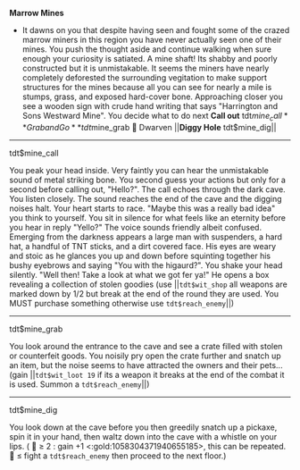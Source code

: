 **__Marrow Mines__**
- It dawns on you that despite having seen and fought some of the crazed marrow miners in this region you have never actually seen one of their mines. You push the thought aside and continue walking when sure enough your curiosity is satiated. A mine shaft! Its shabby and poorly constructed but it is unmistakable. It seems the miners have nearly completely deforested the surrounding vegitation to make support structures for the mines because all you can see for nearly a mile is stumps, grass, and exposed hard-cover bone. Approaching closer you see a wooden sign with crude hand writing that says "Harrington and Sons Westward Mine". You decide what to do next
**Call out** tdt$mine_call
**Grab and Go** tdt$mine_grab
🍄 Dwarven ||**Diggy Hole** tdt$mine_dig||

-------------
tdt$mine_call

You peak your head inside. Very faintly you can hear the unmistakable sound of metal striking bone. You second guess your actions but only for a second before calling out, "Hello?". The call echoes through the dark cave. You listen closely. The sound reaches the end of the cave and the digging noises halt. Your heart starts to race. "Maybe this was a really bad idea" you think to yourself. You sit in silence for what feels like an eternity before you hear in reply "Yello?" The voice sounds friendly albeit confused. Emerging from the darkness appears a large man with suspenders, a hard hat, a handful of TNT sticks, and a dirt covered face. His eyes are weary and stoic as he glances you up and down before squinting together his bushy eyebrows and saying "You with the higaurd?". You shake your head silently. "Well then! Take a look at what we got fer ya!" He opens a box revealing a collection of stolen goodies (use ||`tdt$wit_shop` all weapons are marked down by 1/2 but break at the end of the round they are used. You MUST purchase something otherwise use `tdt$reach_enemy`||)

-------------
tdt$mine_grab

You look around the entrance to the cave and see a crate filled with stolen or counterfeit goods. You noisily pry open the crate further and snatch up an item, but the noise seems to have attracted the owners and their pets... (gain ||`tdt$wit_loot 19` if its a weapon it breaks at the end of the combat it is used. Summon a `tdt$reach_enemy`||)

-------------
tdt$mine_dig

You look down at the cave before you then greedily snatch up a pickaxe, spin it in your hand, then waltz down into the cave with a whistle on your lips. ( 🎲 ≥ 2 : gain +1 <:gold:1058304371940655185>, this can be repeated. 🎲 ≤ fight a `tdt$reach_enemy` then proceed to the next floor.)
